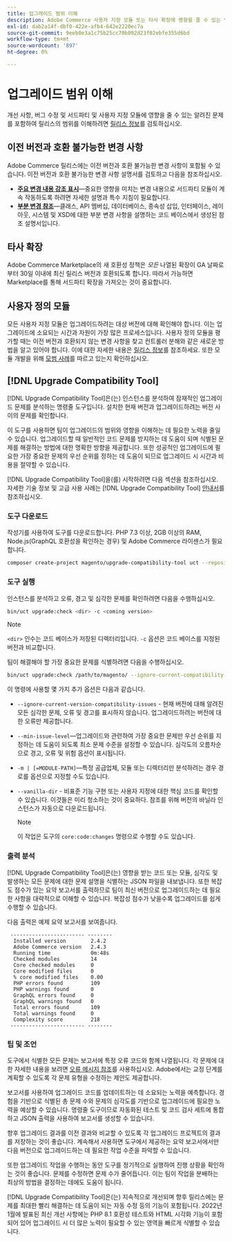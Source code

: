 ```yaml
---
title: 업그레이드 범위 이해
description: Adobe Commerce 사용자 지정 모듈 또는 타사 확장에 영향을 줄 수 있는 릴리스의 이전 버전과 호환되지 않는 변경 사항에 대해 알아봅니다.
exl-id: dab2a14f-dbf0-422e-afb4-642e2220ec7a
source-git-commit: 9eeb0e3a1c75b25cc70b092d23f02ebfe355d6bd
workflow-type: tm+mt
source-wordcount: '897'
ht-degree: 0%

---
```


# 업그레이드 범위 이해

개선 사항, 버그 수정 및 서드파티 및 사용자 지정 모듈에 영향을 줄 수 있는 알려진 문제를 포함하여 릴리스의 범위를 이해하려면 [릴리스 정보](https://experienceleague.adobe.com/ko/docs/commerce-operations/release/notes/overview)를 검토하십시오.

## 이전 버전과 호환 불가능한 변경 사항

Adobe Commerce 릴리스에는 이전 버전과 호환 불가능한 변경 사항이 포함될 수 있습니다. 이전 버전과 호환 불가능한 변경 사항 설명서를 검토하고 다음을 참조하십시오.

- **[주요 변경 내용 강조 표시](https://developer.adobe.com/commerce/php/development/backward-incompatible-changes/)**—중요한 영향을 미치는 변경 내용으로 서드파티 모듈이 계속 작동하도록 하려면 자세한 설명과 특수 지침이 필요합니다.
- **[부분 변경 참조](https://developer.adobe.com/commerce/php/development/backward-incompatible-changes/reference/)**—클래스, API 멤버십, 데이터베이스, 종속성 삽입, 인터페이스, 레이아웃, 시스템 및 XSD에 대한 부분 변경 사항을 설명하는 코드 베이스에서 생성된 참조 설명서입니다.

## 타사 확장

Adobe Commerce Marketplace의 새 호환성 정책은 _모든_ 나열된 확장이 GA 날짜로부터 30일 이내에 최신 릴리스 버전과 호환되도록 합니다. 따라서 가능하면 Marketplace를 통해 서드파티 확장을 가져오는 것이 중요합니다.

## 사용자 정의 모듈

모든 사용자 지정 모듈은 업그레이드하려는 대상 버전에 대해 확인해야 합니다. 이는 업그레이드에 소요되는 시간과 자원이 가장 많은 프로세스입니다. 사용자 정의 모듈을 평가할 때는 이전 버전과 호환되지 않는 변경 사항을 찾고 컨트롤러 분해와 같은 새로운 방법을 알고 있어야 합니다. 이에 대한 자세한 내용은 [릴리스 정보](https://experienceleague.adobe.com/ko/docs/commerce-operations/release/notes/overview)를 참조하세요. 또한 모듈 개발을 위해 [모범 사례](https://developer.adobe.com/commerce/php/best-practices/extensions/)를 따르고 있는지 확인하십시오.

## [!DNL Upgrade Compatibility Tool]

[!DNL Upgrade Compatibility Tool]은(는) 인스턴스를 분석하여 잠재적인 업그레이드 문제를 분석하는 명령줄 도구입니다. 설치한 현재 버전과 업그레이드하려는 버전 사이의 문제를 확인합니다.

이 도구를 사용하면 팀이 업그레이드의 범위와 영향을 이해하는 데 필요한 노력을 줄일 수 있습니다. 업그레이드할 때 일반적인 코드 문제를 방지하는 데 도움이 되며 식별된 문제를 해결하는 방법에 대한 명확한 방향을 제공합니다. 또한 성공적인 업그레이드에 필요한 가장 중요한 문제의 우선 순위를 정하는 데 도움이 되므로 업그레이드 시 시간과 비용을 절약할 수 있습니다.

[!DNL Upgrade Compatibility Tool]을(를) 시작하려면 다음 섹션을 참조하십시오. 자세한 기술 정보 및 고급 사용 사례는 [!DNL Upgrade Compatibility Tool] [안내서](../upgrade-compatibility-tool/overview.md)를 참조하십시오.

### 도구 다운로드

작성기를 사용하여 도구를 다운로드합니다. PHP 7.3 이상, 2GB 이상의 RAM, Node.js(GraphQL 호환성을 확인하는 경우) 및 Adobe Commerce 라이센스가 필요합니다.

```bash
composer create-project magento/upgrade-compatibility-tool uct --repository https://repo.magento.com
```

### 도구 실행

인스턴스를 분석하고 오류, 경고 및 심각한 문제를 확인하려면 다음을 수행하십시오.

```bash
bin/uct upgrade:check <dir> -c <coming version> 
```

>[!NOTE]
>
> `<dir>` 인수는 코드 베이스가 저장된 디렉터리입니다. `-c` 옵션은 코드 베이스를 지정된 버전과 비교합니다.

팀이 해결해야 할 가장 중요한 문제를 식별하려면 다음을 수행하십시오.

```bash
bin/uct upgrade:check /path/to/magento/ --ignore-current-compatibility-issues –min-issue-level critical --vanilla-dir /path/to/vanilla/code/ /path/to/magento/app/code/Vendor/
```

이 명령에 사용할 몇 가지 추가 옵션은 다음과 같습니다.

- `--ignore-current-version-compatibility-issues` - 현재 버전에 대해 알려진 모든 심각한 문제, 오류 및 경고를 표시하지 않습니다. 업그레이드하려는 버전에 대한 오류만 제공합니다.

- `--min-issue-level`—업그레이드와 관련하여 가장 중요한 문제만 우선 순위를 지정하는 데 도움이 되도록 최소 문제 수준을 설정할 수 있습니다. 심각도의 오름차순으로 경고, 오류 및 위험 옵션이 표시됩니다.

- `-m | [=MODULE-PATH]`—특정 공급업체, 모듈 또는 디렉터리만 분석하려는 경우 경로를 옵션으로 지정할 수도 있습니다.

- `--vanilla-dir` - 비표준 기능 구현 또는 사용자 지정에 대한 핵심 코드를 확인할 수 있습니다. 이것들은 미리 청소하는 것이 중요하다. 참조를 위해 버전의 바닐라 인스턴스가 자동으로 다운로드됩니다.

  >[!NOTE]
  >
  > 이 작업은 도구의 `core:code:changes` 명령으로 수행할 수도 있습니다.

### 출력 분석

[!DNL Upgrade Compatibility Tool]은(는) 영향을 받는 코드 또는 모듈, 심각도 및 발생하는 모든 문제에 대한 문제 설명을 식별하는 JSON 파일을 내보냅니다. 또한 복잡도 점수가 있는 요약 보고서를 출력하므로 팀이 최신 버전으로 업그레이드하는 데 필요한 사항을 대략적으로 이해할 수 있습니다. 복잡성 점수가 낮을수록 업그레이드를 쉽게 수행할 수 있습니다.

다음 출력은 예제 요약 보고서를 보여줍니다.

```console
 ------------------------ --------
  Installed version        2.4.2
  Adobe Commerce version   2.4.3
  Running time             0m:48s
  Checked modules          14
  Core checked modules     0
  Core modified files      0
  % core modified files    0.00
  PHP errors found         109
  PHP warnings found       0
  GraphQL errors found     0
  GraphQL warnings found   0
  Total errors found       109
  Total warnings found     0
  Complexity score         218
 ------------------------ --------
```

### 팁 및 조언

도구에서 식별한 모든 문제는 보고서에 특정 오류 코드와 함께 나열됩니다. 각 문제에 대한 자세한 내용을 보려면 [오류 메시지 참조](../upgrade-compatibility-tool/error-messages.md)를 사용하십시오. Adobe에서는 교정 단계를 계획할 수 있도록 각 문제 유형을 수정하는 제안도 제공합니다.

보고서를 사용하여 업그레이드 코드를 업데이트하는 데 소요되는 노력을 예측합니다. 경험을 기반으로 식별된 총 문제 수와 문제의 심각도를 기반으로 업그레이드에 필요한 노력을 예상할 수 있습니다. 명령줄 도구이므로 자동화된 테스트 및 코드 검사 세트에 통합하고 JSON 출력을 사용하여 보고서를 생성할 수 있습니다.

향후 업그레이드 결과를 이전 결과와 비교할 수 있도록 각 업그레이드 프로젝트의 결과를 저장하는 것이 좋습니다. 계속해서 사용하면 도구에서 제공하는 요약 보고서에서만 다음 버전으로 업그레이드하는 데 필요한 작업 수준을 파악할 수 있습니다.

또한 업그레이드 작업을 수행하는 동안 도구를 정기적으로 실행하여 진행 상황을 확인하는 것이 좋습니다. 문제를 수정하면 문제 수가 줄어듭니다. 이는 팀이 작업을 분배하는 최상의 방법을 결정하는 데에도 도움이 됩니다.

[!DNL Upgrade Compatibility Tool]은(는) 지속적으로 개선되며 향후 릴리스에는 문제를 최대한 빨리 해결하는 데 도움이 되는 자동 수정 등의 기능이 포함됩니다. 2022년 1월에 발표된 최신 개선 사항에는 PHP 8.1 호환성 테스트와 HTML 시각화 기능이 포함되어 있어 업그레이드 시 더 많은 노력이 필요할 수 있는 영역을 빠르게 식별할 수 있습니다.
